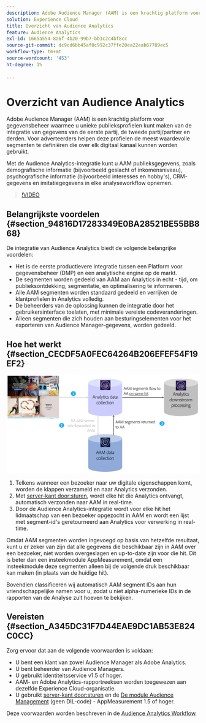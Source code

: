 ```yaml
---
description: Adobe Audience Manager (AAM) is een krachtig platform voor gegevensbeheer waarmee u unieke publieksprofielen kunt maken van de integratie van gegevens van de eerste partij, de tweede partij/partner en derden. Voor adverteerders helpen deze profielen de meest waardevolle segmenten te definiëren die over elk digitaal kanaal kunnen worden gebruikt.
solution: Experience Cloud
title: Overzicht van Audience Analytics
feature: Audience Analytics
exl-id: 1665a554-8a6f-4b20-99b7-bb3c2c4bf8cc
source-git-commit: dc9cd6bb45af0c992c37ffe20ea22eab67789ec5
workflow-type: tm+mt
source-wordcount: '453'
ht-degree: 1%

---
```


# Overzicht van Audience Analytics

Adobe Audience Manager (AAM) is een krachtig platform voor gegevensbeheer waarmee u unieke publieksprofielen kunt maken van de integratie van gegevens van de eerste partij, de tweede partij/partner en derden. Voor adverteerders helpen deze profielen de meest waardevolle segmenten te definiëren die over elk digitaal kanaal kunnen worden gebruikt.

Met de Audience Analytics-integratie kunt u AAM publieksgegevens, zoals demografische informatie (bijvoorbeeld geslacht of inkomensniveau), psychografische informatie (bijvoorbeeld interesses en hobby&#39;s), CRM-gegevens en imitatiegegevens in elke analyseworkflow opnemen.

>[!VIDEO](https://video.tv.adobe.com/v/25450/?quality=12)

## Belangrijkste voordelen {#section_94816D17283349E0BA28521BE55BB868}

De integratie van Audience Analytics biedt de volgende belangrijke voordelen:

* Het is de eerste productievere integratie tussen een Platform voor gegevensbeheer (DMP) en een analytische engine op de markt.
* De segmenten worden gedeeld van AAM aan Analytics in echt - tijd, om publieksontdekking, segmentatie, en optimalisering te informeren.
* Alle AAM segmenten worden standaard gedeeld en verrijken de klantprofielen in Analytics volledig.
* De beheerders van de oplossing kunnen de integratie door het gebruikersinterface toelaten, met minimale vereiste codeveranderingen.
* Alleen segmenten die zich houden aan besturingselementen voor het exporteren van Audience Manager-gegevens, worden gedeeld.

## Hoe het werkt {#section_CECDF5A0FEC64264B206EFEF54F19EF2}

![](assets/mc-aud-dataflow.png)

1. Telkens wanneer een bezoeker naar uw digitale eigenschappen komt, worden de klappen verzameld en naar Analytics verzonden.
1. Met [server-kant door:sturen](/help/admin/admin/c-manage-report-suites/c-edit-report-suites/general/c-server-side-forwarding/ssf.md), wordt elke hit die Analytics ontvangt, automatisch verzonden naar AAM in real-time.
1. Door de Audience Analytics-integratie wordt voor elke hit het lidmaatschap van een bezoeker opgezocht in AAM en wordt een lijst met segment-id&#39;s geretourneerd aan Analytics voor verwerking in real-time.

Omdat AAM segmenten worden ingevoegd op basis van hetzelfde resultaat, kunt u er zeker van zijn dat alle gegevens die beschikbaar zijn in AAM over een bezoeker, niet worden overgeslagen en up-to-date zijn voor die hit. Dit is beter dan een insteekmodule AppMeasurement, omdat een insteekmodule deze segmenten alleen bij de volgende druk beschikbaar kan maken (in plaats van de huidige hit).

Bovendien classificeren wij automatisch AAM segment IDs aan hun vriendschappelijke namen voor u, zodat u niet alpha-numerieke IDs in de rapporten van de Analyse zult hoeven te bekijken.

## Vereisten {#section_A345DC31F7D44EAE9DC1AB53E824C0CC}

Zorg ervoor dat aan de volgende voorwaarden is voldaan:

* U bent een klant van zowel Audience Manager als Adobe Analytics.
* U bent beheerder van Audience Managers.
* U gebruikt identiteitsservice v1.5 of hoger.
* AAM- en Adobe Analytics-rapportreeksen worden toegewezen aan dezelfde Experience Cloud-organisatie.
* U gebruikt [server-kant door:sturen](/help/admin/admin/c-manage-report-suites/c-edit-report-suites/general/c-server-side-forwarding/ssf.md) en de [De module Audience Management](https://experienceleague.adobe.com/docs/audience-manager/user-guide/implementation-integration-guides/integration-other-solutions/audience-management-module.html) (geen DIL-code) - AppMeasurement 1.5 of hoger.

Deze voorwaarden worden beschreven in de [Audience Analytics Workflow](/help/integrate/c-audience-analytics/c-workflow/audiences-workflow.md).
